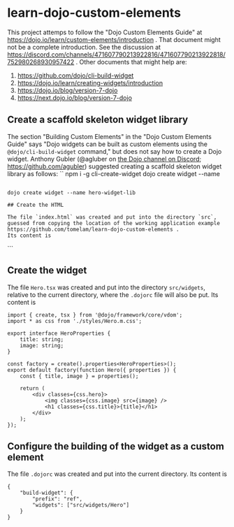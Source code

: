 # learn-dojo-custom-elements

This project attemps to follow the "Dojo Custom Elements Guide" at
https://dojo.io/learn/custom-elements/introduction .
That document might not be a complete introduction.
See the discussion at
https://discord.com/channels/471607790213922816/471607790213922818/752980268930957422 .
Other documents that might help are:

1. https://github.com/dojo/cli-build-widget
2. https://dojo.io/learn/creating-widgets/introduction
3. https://dojo.io/blog/version-7-dojo
4. https://next.dojo.io/blog/version-7-dojo

## Create a scaffold skeleton widget library

The section "Building Custom Elements" in the "Dojo Custom Elements Guide"
says "Dojo widgets can be built as custom elements
using the `@dojo/cli-build-widget` command,"
but does not say how to create a Dojo widget.
Anthony Gubler (@agluber on
[the Dojo channel on Discord](https://discord.com/channels/471607790213922816/471607790213922818); https://github.com/agubler)
suggested creating a scaffold skeleton widget library as follows:
``  npm i -g cli-create-widget
  dojo create widget --name <widgetName>
```

dojo create widget --name hero-widget-lib

## Create the HTML

The file `index.html` was created and put into the directory `src`,
guessed from copying the location of the working application example
https://github.com/tomelam/learn-dojo-custom-elements .
Its content is
```
<html>
  <head>
    <link rel="stylesheet" href="ref-hero.css">
  </head>
  <body>
    <script async src="ref-hero.js"></script>
  </body>
</html>
```

## Create the widget

The file `Hero.tsx` was created and put into the directory `src/widgets`,
relative to the current directory, where the `.dojorc` file will also be put.
Its content is
```
import { create, tsx } from '@dojo/framework/core/vdom';
import * as css from './styles/Hero.m.css';

export interface HeroProperties {
    title: string;
    image: string;
}

const factory = create().properties<HeroProperties>();
export default factory(function Hero({ properties }) {
    const { title, image } = properties();

    return (
        <div classes={css.hero}>
            <img classes={css.image} src={image} />
            <h1 classes={css.title}>{title}</h1>
        </div>
    );
});
```

## Configure the building of the widget as a custom element

The file `.dojorc` was created and put into the current directory.
Its content is
```
{
    "build-widget": {
        "prefix": "ref",
        "widgets": ["src/widgets/Hero"]
    }
}
```
